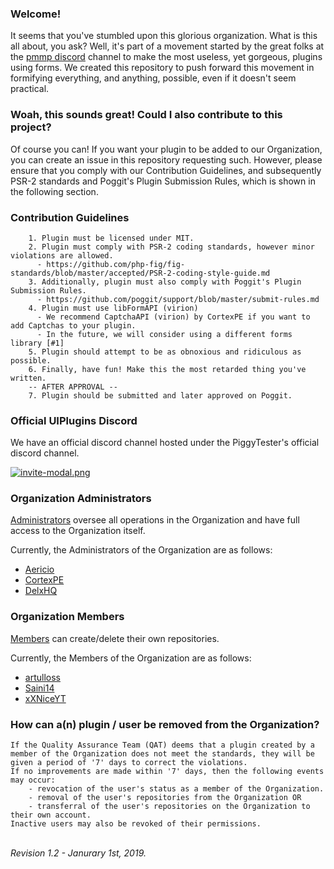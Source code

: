 ### Welcome!
It seems that you've stumbled upon this glorious organization. What is this all about, you ask? Well, it's part of a movement started by the great folks at the [pmmp discord](https://discord.gg/XDugAkJ) channel to make the most useless, yet gorgeous, plugins using forms. We created this repository to push forward this movement in formifying everything, and anything, possible, even if it doesn't seem practical.

### Woah, this sounds great! Could I also contribute to this project?
Of course you can! If you want your plugin to be added to our Organization, you can create an issue in this repository requesting such. However, please ensure that you comply with our Contribution Guidelines, and subsequently PSR-2 standards and Poggit's Plugin Submission Rules, which is shown in the following section.

### Contribution Guidelines
```
    1. Plugin must be licensed under MIT.
    2. Plugin must comply with PSR-2 coding standards, however minor violations are allowed.
      - https://github.com/php-fig/fig-standards/blob/master/accepted/PSR-2-coding-style-guide.md
    3. Additionally, plugin must also comply with Poggit's Plugin Submission Rules.
      - https://github.com/poggit/support/blob/master/submit-rules.md
    4. Plugin must use libFormAPI (virion)
      - We recommend CaptchaAPI (virion) by CortexPE if you want to add Captchas to your plugin.
      - In the future, we will consider using a different forms library [#1]
    5. Plugin should attempt to be as obnoxious and ridiculous as possible.
    6. Finally, have fun! Make this the most retarded thing you've written.
    -- AFTER APPROVAL --
    7. Plugin should be submitted and later approved on Poggit.
```

### Official UIPlugins Discord
We have an official discord channel hosted under the PiggyTester's official discord channel.

[![invite-modal.png](https://projects.aericio.net/discord/piggytesters/invite-modal-curved-glow.png)](https://discord.gg/t95j8tC)

### Organization Administrators
[Administrators](https://github.com/orgs/UIPlugins/teams/administrators) oversee all operations in the Organization and have full access to the Organization itself.

Currently, the Administrators of the Organization are as follows:
  <!-- USERNAMES MUST EXACTLY MATCH, IN ALPHABETICAL ORDER. DO NOT USE NICKNAMES. -->
  * [Aericio](https://github.com/Aericio)
  * [CortexPE](https://github.com/CortexPE)
  * [DelxHQ](https://github.com/DelxHQ)
  
### Organization Members
[Members](https://github.com/orgs/UIPlugins/teams/members) can create/delete their own repositories.

Currently, the Members of the Organization are as follows:
  <!-- USERNAMES MUST EXACTLY MATCH, IN ALPHABETICAL ORDER. DO NOT USE NICKNAMES. -->
  * [artulloss](https://github.com/artulloss)
  * [Saini14](https://github.com/Saini14)
  * [xXNiceYT](https://github.com/xXNiceYT)

### How can a(n) plugin / user be removed from the Organization?
```
If the Quality Assurance Team (QAT) deems that a plugin created by a member of the Organization does not meet the standards, they will be given a period of '7' days to correct the violations.
If no improvements are made within '7' days, then the following events may occur:
    - revocation of the user's status as a member of the Organization.
    - removal of the user's repositories from the Organization OR
    - transferral of the user's repositories on the Organization to their own account.
Inactive users may also be revoked of their permissions.
```

<br>*Revision 1.2 - Janurary 1st, 2019.*
